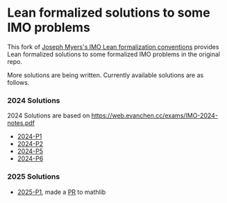 # Lean formalized solutions to some IMO problems

This fork of [Joseph Myers's IMO Lean formalization conventions](https://github.com/jsm28/IMOLean) provides Lean formalized solutions to some formalized IMO problems in the original repo. 

More solutions are being written. Currently available solutions are as follows.


### 2024 Solutions

2024 Solutions are based on https://web.evanchen.cc/exams/IMO-2024-notes.pdf

- [2024-P1](./IMO/IMO2024P1.lean)
- [2024-P2](./IMO/IMO2024P2.lean)
- [2024-P5](./IMO/IMO2024P5.lean)
- [2024-P6](./IMO/IMO2024P6.lean)

### 2025 Solutions
- [2025-P1](./IMO/IMO2025P1.lean), made a [PR](https://github.com/leanprover-community/mathlib4/pull/27817) to mathlib
